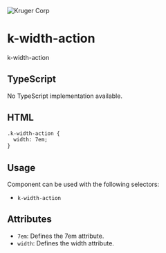 ![Kruger Corp](https://img.shields.io/badge/Kruger_Corp_®-Copyright_2022-blue)

# k-width-action

k-width-action

## TypeScript

No TypeScript implementation available.

## HTML

```html
.k-width-action {
  width: 7em;
}
```

## Usage

Component can be used with the following selectors:

* `k-width-action`

## Attributes

* `7em`: Defines the 7em attribute.
* `width`: Defines the width attribute.

